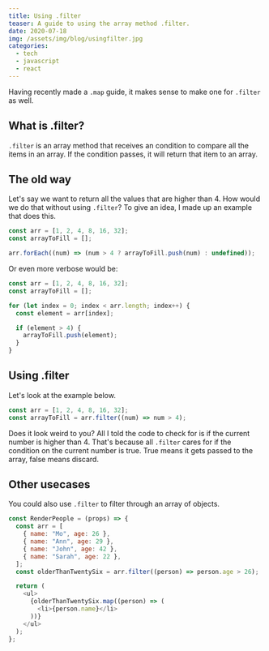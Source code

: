 ```yaml
---
title: Using .filter
teaser: A guide to using the array method .filter.
date: 2020-07-18
img: /assets/img/blog/usingfilter.jpg
categories:
  - tech
  - javascript
  - react
---
```


Having recently made a `.map` guide, it makes sense to make one for `.filter` as well.

## What is .filter?

`.filter` is an array method that receives an condition to compare all the items in
an array. If the condition passes, it will return that item to an array.

## The old way

Let's say we want to return all the values that are higher than 4. How would we do that
without using `.filter`? To give an idea, I made up an example that does this.

```js
const arr = [1, 2, 4, 8, 16, 32];
const arrayToFill = [];

arr.forEach((num) => (num > 4 ? arrayToFill.push(num) : undefined));
```

Or even more verbose would be:

```js
const arr = [1, 2, 4, 8, 16, 32];
const arrayToFill = [];

for (let index = 0; index < arr.length; index++) {
  const element = arr[index];

  if (element > 4) {
    arrayToFill.push(element);
  }
}
```

## Using .filter

Let's look at the example below.

```js {2}
const arr = [1, 2, 4, 8, 16, 32];
const arrayToFill = arr.filter((num) => num > 4);
```

Does it look weird to you? All I told the code to check for is if the current number is higher than 4. That's because all `.filter` cares for if the condition on the current number is true. True means it gets passed to the array, false means discard.

## Other usecases

You could also use `.filter` to filter through an array of objects.

```js
const RenderPeople = (props) => {
  const arr = [
    { name: "Mo", age: 26 },
    { name: "Ann", age: 29 },
    { name: "John", age: 42 },
    { name: "Sarah", age: 22 },
  ];
  const olderThanTwentySix = arr.filter((person) => person.age > 26);

  return (
    <ul>
      {olderThanTwentySix.map((person) => (
        <li>{person.name}</li>
      ))}
    </ul>
  );
};
```
